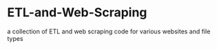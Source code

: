 # ETL-and-Web-Scraping
a collection of ETL and web scraping code for various websites and file types
